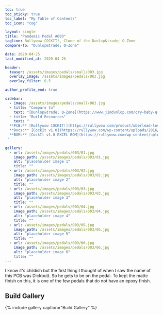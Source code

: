 ```yaml
---
toc: true
toc_sticky: true
toc_label: "My Table of Contents"
toc_icon: "cog"

layout: single
title: "Pandemic Pedal #003"
tagline: Rullywow COCKIT!, Clone of the Dunlop&trade; Q-Zone
compare-to: "Dunlop&trade; Q-Zone"

date: 2020-04-25
last_modified_at: 2020-04-25

header:
  teaser: /assets/images/pedals/small/003.jpg
  overlay_image: /assets/images/pedals/003.jpg
  overlay_filter: 0.5

author_profile_end: true

sidebar:
  - image: /assets/images/pedals/small/003.jpg
  - title: "Compare to"
    text: "[Dunlop&trade; Q-Zone](https://www.jimdunlop.com/cry-baby-q-zone-fixed-wah/)"
  - title: "Build Resources"
    text: "
  **PCB:** [Rullywow COCKIT!](https://rullywow.com/product/uberlead-lovepedal-superlead-distortion-od-copy/)<br>
  **Docs:** [CockIt v1.0](https://rullywow.com/wp-content/uploads/2016/01/CockIt-v1.0.pdf)
  **BOM:** [CockIt v1.0 EXCEL BOM](https://rullywow.com/wp-content/uploads/2016/01/Cockit-Excel-BOM-v1.0.xlsx)
 "

gallery:
  - url: /assets/images/pedals/003/01.jpg
    image_path: /assets/images/pedals/003/01.jpg
    alt: "placeholder image 1"
    title: ""
  - url: /assets/images/pedals/003/02.jpg
    image_path: /assets/images/pedals/003/02.jpg
    alt: "placeholder image 2"
    title: ""
  - url: /assets/images/pedals/003/03.jpg
    image_path: /assets/images/pedals/003/03.jpg
    alt: "placeholder image 3"
    title: ""
  - url: /assets/images/pedals/003/04.jpg
    image_path: /assets/images/pedals/003/04.jpg
    alt: "placeholder image 4"
    title: ""
  - url: /assets/images/pedals/003/05.jpg
    image_path: /assets/images/pedals/003/05.jpg
    alt: "placeholder image 5"
    title: ""
  - url: /assets/images/pedals/003/06.jpg
    image_path: /assets/images/pedals/003/06.jpg
    alt: "placeholder image 6"
    title: ""
---
```


I know it's childish but the first thing I thought of when I saw the name of this PCB was Dickbutt. So he gets to be on the pedal. To kept the matte finish on this, it is one of the few pedals that do not have an epoxy finish.

## Build Gallery ## 

{% include gallery caption="Build Gallery" %}